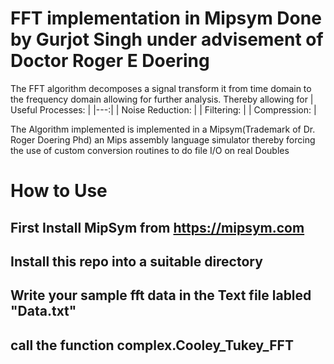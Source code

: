 # FFT implementation in Mipsym Done by Gurjot Singh under advisement of Doctor Roger E Doering
The FFT algorithm decomposes a signal transform it from time domain to the frequency domain allowing for further analysis. Thereby allowing for 
| Useful Processes: | 
|---:|
| Noise Reduction:  | 
| Filtering:        | 
| Compression:      | 

The Algorithm implemented is implemented in a Mipsym(Trademark of Dr. Roger Doering Phd) an Mips assembly language simulator thereby forcing the use of custom conversion routines to do file I/O on real Doubles

#  How to Use
  ## First Install MipSym from https://mipsym.com
  ## Install this repo into a suitable directory
  ## Write your sample fft data in the Text file labled "Data.txt"
  ## call the function complex.Cooley_Tukey_FFT
